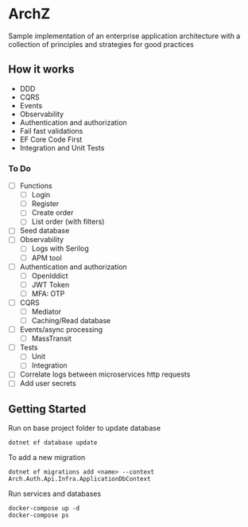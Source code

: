 # ArchZ
Sample implementation of an enterprise application architecture with a collection of principles and strategies for good practices

## How it works

- DDD
- CQRS
- Events
- Observability
- Authentication and authorization
- Fail fast validations
- EF Core Code First
- Integration and Unit Tests

### To Do
- [ ] Functions
	- [ ] Login
	- [ ] Register
	- [ ] Create order
	- [ ] List order (with filters)
- [ ] Seed database
- [ ] Observability
	- [ ] Logs with Serilog
	- [ ] APM tool
- [ ] Authentication and authorization
	- [ ] OpenIddict
	- [ ] JWT Token
	- [ ] MFA: OTP
- [ ] CQRS
	- [ ] Mediator
	- [ ] Caching/Read database
- [ ] Events/async processing
	- [ ] MassTransit 
- [ ] Tests
	- [ ] Unit
	- [ ] Integration
- [ ] Correlate logs between microservices http requests
- [ ] Add user secrets

## Getting Started

Run on base project folder to update database
```
dotnet ef database update
```

To add a new migration
```
dotnet ef migrations add <name> --context Arch.Auth.Api.Infra.ApplicationDbContext
```

Run services and databases
```
docker-compose up -d
docker-compose ps
```
